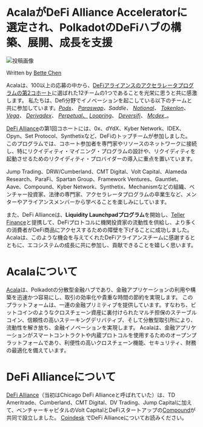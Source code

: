 # **AcalaがDeFi Alliance Acceleratorに選定され、PolkadotのDeFiハブの構築、展開、成長を支援**

![投稿画像](https://miro.medium.com/max/3200/0*7SxlrlyVQIduIxF5)

Written by [Bette Chen](https://medium.com/u/8d475d21e811?source=post_page-----c1526008963e--------------------------------)

Acalaは、100以上の応募の中から、[DeFiアライアンスのアクセラレータプログラムの第2コホート](https://medium.com/@lmrankhan/defi-alliance-announces-cohort-2-liquidity-launchpad-5bbaf76cde32)に選ばれた12チームの1つであることを光栄に思うと共に感激します。 私たちは、Defi分野でイノベーションを起こしている以下のチームと共に参加しています。[_Pods_](http://pods.finance/)_、_ [_Paraswap_](https://paraswap.io/#/)_、Saddle、_ [_Notional_](http://notional.finance/)_、_ [_Tokenlon_](http://tokenlon.im/)_、_ [_Vega_](http://vega.xyz/)_、_ [_Derivadex_](https://derivadex.com/)_、_ [_Perpetual、_](http://perp.fi/) [_Loopring_](https://loopring.org/#/)_、_ [_Deversifi_](http://deversifi.com/)_、_ [_Mcdex_](https://mcdex.io/)_。

[DeFi Alliance](https://defialliance.co)の第1回コホートには、0x、dYdX、Kyber Network、IDEX、Opyn、Set Protocol、Synthetixなど、DeFiのトップチームが参加しました。 このプログラムでは、コホート参加者を専門家やリソースのネットワークに接続し、特にリクイディティ・マイニング・プログラムの設計や、リクイディティを起動させるためのリクイディティ・プロバイダーの導入に重点を置いています。

Jump Trading、DRW/Cumberland、CMT Digital、Volt Capital、Alameda Research、ParaFi、Spartan Group、Framework Ventures、Gauntlet、Aave、Compound、Kyber Network、Synthetix、Mechanismなどの組織、ベンチャー投資家、法律の専門家、アクセラレータプログラムの卒業生など、メンターやアライアンスメンバーから学べることを楽しみにしています。

また、DeFi Allianceは、**Liquidity Launchpadプログラム**を開始し、[Teller Finance](https://finance.yahoo.com/news/teller-finance-announces-october-launch-130000981.html)と提携して、DeFiプロトコルに機関投資家の流動性を供給し、より多くの消費者がDeFi商品にアクセスするための障壁を下げることに成功しました。 Acalaは、このような機会を与えてくれたDeFiアライアンスチームに感謝するとともに、エコシステムの成長に共に参加し、貢献できることを嬉しく思います。

# **Acalaについて**

[Acala](http://acala.network/)は、Polkadotの分散型金融ハブであり、金融アプリケーションの利用や構築を迅速かつ容易にし、取引の効率化や貴重な時間の節約を実現します。 このプラットフォームは、一連の金融プリミティブを提供しています。すなわち、ビットコインのようなクロスチェーン資産に裏付けられたマルチ担保のステーブルコイン、信頼性の高いステーキングデリバティブ、そして分散型取引所により、流動性を解き放ち、金融イノベーションを実現します。 Acalaは、金融アプリケーションがスマートコントラクトや内蔵プロトコルを使用するためのオープンプラットフォームであり、利便性の高いクロスチェーン機能、セキュリティ、財務の最適化を備えています。

# **DeFi Allianceについて**

[DeFi Alliance](https://defialliance.co)（当初はChicago DeFi Allianceと呼ばれていた）は、TD Ameritrade、Cumberland、CMT Digital、DV Trading、Jump Capitalに加えて、ベンチャーキャピタルのVolt CapitalとDeFiスタートアップの[Compound](https://www.coindesk.com/defi-startup-compound-finance-raises-25-million-series-a-led-by-a16z)が共同で設立しました。 [Coindesk](https://www.coindesk.com/chicagos-trading-firms-look-to-defi-with-new-alliance) でDeFi Allianceについてお読みください。
